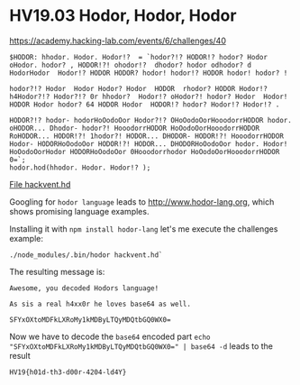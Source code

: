 # HV19.03 Hodor, Hodor, Hodor

https://academy.hacking-lab.com/events/6/challenges/40

```
$HODOR: hhodor. Hodor. Hodor!?  = `hodor?!? HODOR!? hodor? Hodor oHodor. hodor? , HODOR!?! ohodor!?  dhodor? hodor odhodor? d HodorHodor  Hodor!? HODOR HODOR? hodor! hodor!? HODOR hodor! hodor? ! 

hodor?!? Hodor  Hodor Hodor? Hodor  HODOR  rhodor? HODOR Hodor!?  h4Hodor?!? Hodor?!? 0r hhodor?  Hodor!? oHodor?! hodor? Hodor  Hodor! HODOR Hodor hodor? 64 HODOR Hodor  HODOR!? hodor? Hodor!? Hodor!? .

HODOR?!? hodor- hodorHoOodoOor Hodor?!? OHoOodoOorHooodorrHODOR hodor. oHODOR... Dhodor- hodor?! HooodorrHODOR HoOodoOorHooodorrHODOR RoHODOR... HODOR!?! 1hodor?! HODOR... DHODOR- HODOR!?! HooodorrHODOR Hodor- HODORHoOodoOor HODOR!?! HODOR... DHODORHoOodoOor hodor. Hodor! HoOodoOorHodor HODORHoOodoOor 0Hooodorrhodor HoOodoOorHooodorrHODOR 0=`;
hodor.hod(hhodor. Hodor. Hodor!? );
```
[File hackvent.hd](hackvent.hd)

Googling for `hodor language` leads to http://www.hodor-lang.org, which shows promising language examples.

Installing it with `npm install hodor-lang` let's me execute the challenges example: 

    ./node_modules/.bin/hodor hackvent.hd`

The resulting message is:

    Awesome, you decoded Hodors language! 

    As sis a real h4xx0r he loves base64 as well.

    SFYxOXtoMDFkLXRoMy1kMDByLTQyMDQtbGQ0WX0=

Now we have to decode the `base64` encoded part `echo "SFYxOXtoMDFkLXRoMy1kMDByLTQyMDQtbGQ0WX0=" | base64 -d` leads to the result

    HV19{h01d-th3-d00r-4204-ld4Y}
